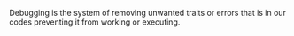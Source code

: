 Debugging is the system of removing unwanted traits or errors that is in our codes preventing it from working or executing.
